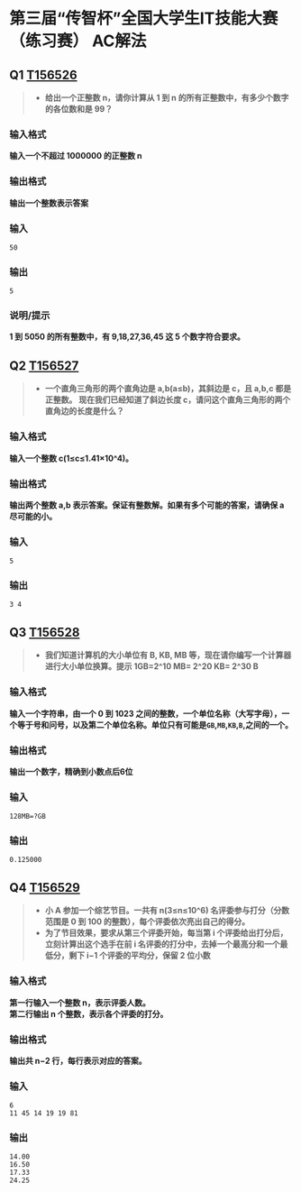 # 第三届“传智杯”全国大学生IT技能大赛（练习赛） AC解法
## Q1 [T156526](https://www.luogu.com.cn/problem/T156526)
>+ **给出一个正整数 n，请你计算从 1 到 n 的所有正整数中，有多少个数字的各位数和是 99？**  
### 输入格式
**输入一个不超过 1000000 的正整数 n**  
### 输出格式
**输出一个整数表示答案**  
### **输入**
```
50
```
### **输出**
```
5
```
### **说明/提示**
**1 到 5050 的所有整数中，有 9,18,27,36,45 这 5 个数字符合要求。**

## Q2 [T156527](https://www.luogu.com.cn/problem/T156527)
>+ **一个直角三角形的两个直角边是 a,b(a≤b)，其斜边是 c，且 a,b,c 都是正整数。
现在我们已经知道了斜边长度 c，请问这个直角三角形的两个直角边的长度是什么？**  
### 输入格式
**输入一个整数 c(1≤c≤1.41×10^4)。**  
### 输出格式
**输出两个整数 a,b 表示答案。保证有整数解。如果有多个可能的答案，请确保 a 尽可能的小。**  
### **输入**
```
5
```
### **输出**
```
3 4
```

## Q3 [T156528](https://www.luogu.com.cn/problem/T156528)
>+ **我们知道计算机的大小单位有 B, KB, MB 等，现在请你编写一个计算器进行大小单位换算。提示 1GB=2^10 MB= 2^20 KB= 2^30 B**  
### 输入格式
**输入一个字符串，由一个 0 到 1023 之间的整数，一个单位名称（大写字母），一个等于号和问号，以及第二个单位名称。单位只有可能是``GB``,``MB``,``KB``,``B``,之间的一个。**  
### 输出格式
**输出一个数字，精确到小数点后6位**  
### **输入**
```
128MB=?GB
```
### **输出**
```
0.125000
```

## Q4 [T156529](https://www.luogu.com.cn/problem/T156529)
>+ **小 A 参加一个综艺节目。一共有 n(3≤n≤10^6) 名评委参与打分（分数范围是 0 到 100 的整数），每个评委依次亮出自己的得分。**  
>+ **为了节目效果，要求从第三个评委开始，每当第 i 个评委给出打分后，立刻计算出这个选手在前 i 名评委的打分中，去掉一个最高分和一个最低分，剩下 i−1 个评委的平均分，保留 2 位小数**  
### 输入格式
**第一行输入一个整数 n，表示评委人数。**  
**第二行输出 n 个整数，表示各个评委的打分。**  
### 输出格式
**输出共 n−2 行，每行表示对应的答案。**  
### **输入**
```
6
11 45 14 19 19 81
```
### **输出**
```
14.00
16.50
17.33
24.25
```
